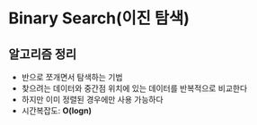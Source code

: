 # Binary Search(이진 탐색)
## 알고리즘 정리
* 반으로 쪼개면서 탐색하는 기법
* 찾으려는 데이터와 중간점 위치에 있는 데이터를 반복적으로 비교한다
* 하지만 이미 정렬된 경우에만 사용 가능하다
* 시간복잡도: **O(logn)**